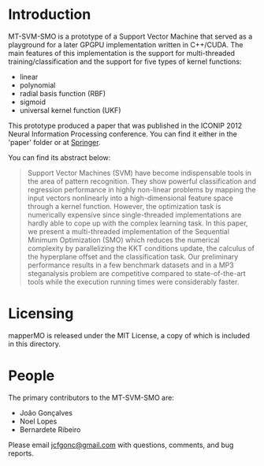# Introduction

MT-SVM-SMO is a prototype of a Support Vector Machine that served as a playground for a later GPGPU implementation 
written in C++/CUDA. The main features of this implementation is the support for multi-threaded training/classification 
 and the support for five types of kernel functions:

* linear
* polynomial
* radial basis function (RBF)
* sigmoid
* universal kernel function (UKF)

This prototype produced a paper that was published in the ICONIP 2012 Neural Information Processing conference.
You can find it either in the 'paper' folder or at 
[Springer](https://link.springer.com/chapter/10.1007/978-3-642-34481-7_75).

You can find its abstract below:

> Support Vector Machines (SVM) have become indispensable tools in the area of pattern recognition. They show 
powerful classification and regression performance in highly non-linear problems by mapping the input vectors 
nonlinearly into a high-dimensional feature space through a kernel function. However, the optimization task is 
numerically expensive since single-threaded implementations are hardly able to cope up with the complex learning 
task. In  this paper, we present a multi-threaded implementation of the Sequential Minimum Optimization (SMO) 
which reduces the numerical complexity by parallelizing the KKT conditions update, the calculus of the hyperplane 
offset and the classification task. Our preliminary performance results in a few benchmark datasets and in a MP3 
steganalysis problem are competitive compared to state-of-the-art tools while the execution running times were 
considerably faster. 

# Licensing

mapperMO is released under the MIT License, a copy of which is included in this directory.

# People

The primary contributors to the MT-SVM-SMO are:

* João Gonçalves
* Noel Lopes
* Bernardete Ribeiro

Please email jcfgonc@gmail.com with questions, comments, and bug reports.
